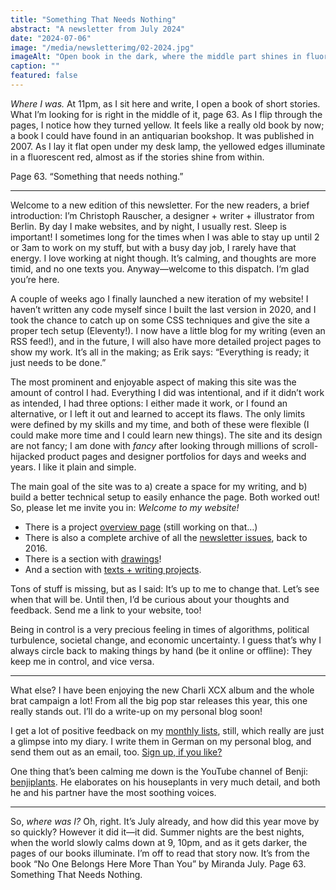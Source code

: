 ```yaml
---
title: "Something That Needs Nothing"
abstract: "A newsletter from July 2024"
date: "2024-07-06"
image: "/media/newsletterimg/02-2024.jpg"
imageAlt: "Open book in the dark, where the middle part shines in fluorescent red"
caption: ""
featured: false
---
```


<em>Where I was.</em> At 11pm, as I sit here and write, I open a book of short stories. What I’m looking for is right in the middle of it, page 63. As I flip through the pages, I notice how they turned yellow. It feels like a really old book by now; a book I could have found in an antiquarian bookshop. It was published in 2007. As I lay it flat open under my desk lamp, the yellowed edges illuminate in a fluorescent red, almost as if the stories shine from within.

Page 63. “Something that needs nothing.”

---

Welcome to a new edition of this newsletter. For the new readers, a brief introduction: I’m Christoph Rauscher, a designer + writer + illustrator from Berlin. By day I make websites, and by night, I usually rest. Sleep is important! I sometimes long for the times when I was able to stay up until 2 or 3am to work on my stuff, but with a busy day job, I rarely have that energy. I love working at night though. It’s calming, and thoughts are more timid, and no one texts you. Anyway—welcome to this dispatch. I‘m glad you’re here.

A couple of weeks ago I finally launched a new iteration of my website! I haven’t written any code myself since I built the last version in 2020, and I took the chance to catch up on some CSS techniques and give the site a proper tech setup (Eleventy!). I now have a little blog for my writing (even an RSS feed!), and in the future, I will also have more detailed project pages to show my work. It’s all in the making; as Erik says: “Everything is ready; it just needs to be done.”

The most prominent and enjoyable aspect of making this site was the amount of control I had. Everything I did was intentional, and if it didn’t work as intended, I had three options: I either made it work, or I found an alternative, or I left it out and learned to accept its flaws. The only limits were defined by my skills and my time, and both of these were flexible (I could make more time and I could learn new things). The site and its design are not fancy; I am done with *fancy* after looking through millions of scroll-hijacked product pages and designer portfolios for days and weeks and years. I like it plain and simple.

The main goal of the site was to a) create a space for my writing, and b) build a better technical setup to easily enhance the page. Both worked out! So, please let me invite you in: <em>Welcome to my website!</em>

* There is a project [overview page](/projects) (still working on that…)
* There is also a complete archive of all the [newsletter issues](/newsletter), back to 2016.
* There is a section with [drawings](/drawings)! 
* And a section with [texts + writing projects](/writing).

Tons of stuff is missing, but as I said: It’s up to me to change that. Let’s see when that will be. Until then, I’d be curious about your thoughts and feedback. Send me a link to your website, too!

Being in control is a very precious feeling in times of algorithms, political turbulence, societal change, and economic uncertainty. I guess that’s why I always circle back to making things by hand (be it online or offline): They keep me in control, and vice versa.

---

What else? I have been enjoying the new Charli XCX album and the whole brat campaign a lot! From all the big pop star releases this year, this one really stands out. I’ll do a write-up on my personal blog soon!

I get a lot of positive feedback on my [monthly lists](https://christowski.de/blog/tag/tagebuchbloggen/), still, which really are just a glimpse into my diary. I write them in German on my personal blog, and send them out as an email, too. [Sign up, if you like?](https://christophrauscher.de/faktenundmirakel/)

One thing that’s been calming me down is the YouTube channel of Benji: [benjiplants](https://www.youtube.com/channel/UCDJULR1Gih0yctzWBMS7EYg). He elaborates on his houseplants in very much detail, and both he and his partner have the most soothing voices.

---

So, *where was I?* Oh, right. It’s July already, and how did this year move by so quickly? However it did it—it did. Summer nights are the best nights, when the world slowly calms down at 9, 10pm, and as it gets darker, the pages of our books illuminate. I’m off to read that story now. It’s from the book “No One Belongs Here More Than You” by Miranda July. Page 63. Something That Needs Nothing.